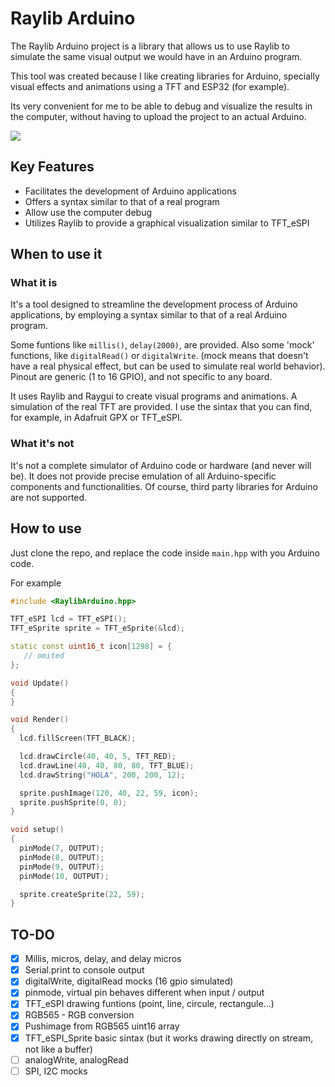 # Raylib Arduino

The Raylib Arduino project is a library that allows us to use Raylib to simulate the same visual output we would have in an Arduino program. 

This tool was created because I like creating libraries for Arduino, specially visual effects and animations using a TFT and ESP32 (for example).

Its very convenient for me to be able to debug and visualize the results in the computer, without having to upload the project to an actual Arduino.

![](https://github.com/luisllamasbinaburo/raylib_arduino/blob/master/screenshot.png)

## Key Features
- Facilitates the development of Arduino applications
- Offers a syntax similar to that of a real program
- Allow use the computer debug
- Utilizes Raylib to provide a graphical visualization similar to TFT_eSPI

## When to use it
### What it is

It's a tool designed to streamline the development process of Arduino applications, by employing a syntax similar to that of a real Arduino program.

Some funtions like `millis()`, `delay(2000)`, are provided. Also some 'mock' functions, like `digitalRead()` or `digitalWrite`. (mock means that doesn't have a real physical effect, but can be used to simulate real world behavior). Pinout are generic (1 to 16 GPIO), and not specific to any board.

It uses Raylib and Raygui to create visual programs and animations. A simulation of the real TFT are provided. I use the sintax that you can find, for example, in Adafruit GPX or TFT_eSPI.

### What it's not

It's not a complete simulator of Arduino code or hardware (and never will be). It does not provide precise emulation of all Arduino-specific components and functionalities. Of course, third party libraries for Arduino are not supported.

## How to use

Just clone the repo, and replace the code inside `main.hpp` with you Arduino code.

For example
```cpp
#include <RaylibArduino.hpp>

TFT_eSPI lcd = TFT_eSPI();
TFT_eSprite sprite = TFT_eSprite(&lcd);

static const uint16_t icon[1298] = {
   // omited
};

void Update()
{
}

void Render()
{
  lcd.fillScreen(TFT_BLACK);

  lcd.drawCircle(40, 40, 5, TFT_RED);
  lcd.drawLine(40, 40, 80, 80, TFT_BLUE);
  lcd.drawString("HOLA", 200, 200, 12);

  sprite.pushImage(120, 40, 22, 59, icon);
  sprite.pushSprite(0, 0);
}

void setup()
{
  pinMode(7, OUTPUT);
  pinMode(8, OUTPUT);
  pinMode(9, OUTPUT);
  pinMode(10, OUTPUT);

  sprite.createSprite(22, 59);
}
```

## TO-DO
- [x] Millis, micros, delay, and delay micros
- [x] Serial.print to console output
- [x] digitalWrite, digitalRead mocks (16 gpio simulated)
- [x] pinmode, virtual pin behaves different when input / output
- [x] TFT_eSPI drawing funtions (point, line, circule, rectangule...)
- [x] RGB565 - RGB conversion
- [x] Pushimage from RGB565 uint16 array 
- [x] TFT_eSPI_Sprite basic sintax (but it works drawing directly on stream, not like a buffer)
- [ ] analogWrite, analogRead
- [ ] SPI, I2C mocks

